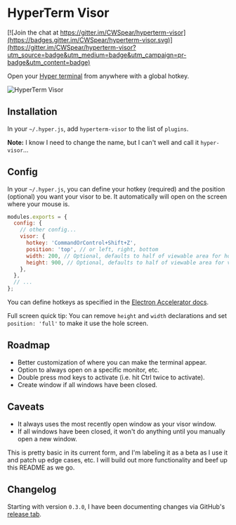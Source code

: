 # HyperTerm Visor

[![Join the chat at https://gitter.im/CWSpear/hyperterm-visor](https://badges.gitter.im/CWSpear/hyperterm-visor.svg)](https://gitter.im/CWSpear/hyperterm-visor?utm_source=badge&utm_medium=badge&utm_campaign=pr-badge&utm_content=badge)

Open your [Hyper terminal](https://hyper.is/) from anywhere with a global hotkey.

![HyperTerm Visor](https://cloud.githubusercontent.com/assets/495855/16907220/809ea6d0-4c76-11e6-956c-3329a0afc475.gif)

## Installation

In your `~/.hyper.js`, add `hyperterm-visor` to the list of `plugins`.

**Note:** I know I need to change the name, but I can't well and call it `hyper-visor`...

## Config

In your `~/.hyper.js`, you can define your hotkey (required) and the position (optional) you want your visor to be. It automatically will open on the screen where your mouse is.

```js
modules.exports = {
  config: {
    // other config...
    visor: {
      hotkey: 'CommandOrControl+Shift+Z',
      position: 'top', // or left, right, bottom
      width: 200, // Optional, defaults to half of viewable area for horizontal positions, 100% for vertical
      height: 900, // Optional, defaults to half of viewable area for vertical positions, 100% for horizontal
    },
  },
  // ...
};
```

You can define hotkeys as specified in the [Electron Accelerator docs](https://github.com/electron/electron/blob/master/docs/api/accelerator.md).

Full screen quick tip: You can remove `height` and `width` declarations and set `position: 'full'` to make it use the hole screen.

## Roadmap

* Better customization of where you can make the terminal appear.
* Option to always open on a specific monitor, etc.
* Double press mod keys to activate (i.e. hit Ctrl twice to activate).
* Create window if all windows have been closed.

## Caveats

* It always uses the most recently open window as your visor window.
* If all windows have been closed, it won't do anything until you manually open a new window.

This is pretty basic in its current form, and I'm labeling it as a beta as I use it and patch up edge cases, etc. I will build out more functionality and beef up this README as we go. 

## Changelog

Starting with version `0.3.0`, I have been documenting changes via GitHub's [release tab](https://github.com/CWSpear/hyperterm-visor/releases).

